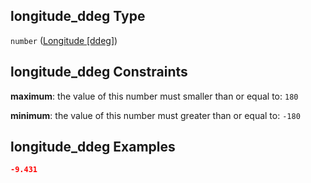 ## longitude\_ddeg Type

`number` ([Longitude \[ddeg\]](iea43_wra_data_model-properties-measurement-location-measurement-location-properties-longitude-ddeg.md))

## longitude\_ddeg Constraints

**maximum**: the value of this number must smaller than or equal to: `180`

**minimum**: the value of this number must greater than or equal to: `-180`

## longitude\_ddeg Examples

```json
-9.431
```
